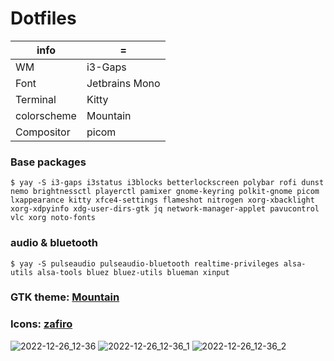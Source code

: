 # Dotfiles


| info  | = |
| ------------- | ------------- |
| WM | i3-Gaps |
| Font | Jetbrains Mono |
| Terminal | Kitty |
| colorscheme | Mountain | Paradise |
| Compositor | picom |


### Base packages

```
$ yay -S i3-gaps i3status i3blocks betterlockscreen polybar rofi dunst nemo brightnessctl playerctl pamixer gnome-keyring polkit-gnome picom lxappearance kitty xfce4-settings flameshot nitrogen xorg-xbacklight xorg-xdpyinfo xdg-user-dirs-gtk jq network-manager-applet pavucontrol vlc xorg noto-fonts
```

### audio & bluetooth

```
$ yay -S pulseaudio pulseaudio-bluetooth realtime-privileges alsa-utils alsa-tools bluez bluez-utils blueman xinput 
```

### GTK theme: [Mountain](https://github.com/mountain-theme/Mountain/)            
### Icons: [zafiro](https://github.com/zayronxio/Zafiro-icons/releases)


![2022-12-26_12-36](https://user-images.githubusercontent.com/92778316/209539371-ee09fd2b-8a98-48f8-8215-552afded58fe.png)
![2022-12-26_12-36_1](https://user-images.githubusercontent.com/92778316/209539383-64069b30-10ff-44a9-a4a7-1301e06a797f.png)
![2022-12-26_12-36_2](https://user-images.githubusercontent.com/92778316/209539387-58b8524d-849b-4375-814f-c41034c7f821.png)
